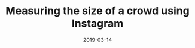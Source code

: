 ---
title: "Measuring the size of a crowd using Instagram"
collection: publications
permalink: /publication/2019-03-14-paper-title-number-6
excerpt: 'Measuring the size of a crowd in a specific location can be of crucial importance for crowd management, in particular in emergency situations. Here, using two football stadiums as case studies, we present evidence that data generated through interactions with the social media platform Instagram can be used to generate estimates of the size of a crowd. We present a detailed analysis of the impact of varying the time period and spatial area considered for the collection of Instagram data. Crucially, we demonstrate how to address issues that arise from changes in the usage of a social media platform such as Instagram. Our findings show how social media datasets carrying location-based information may help provide near to real-time measurements of the size of a crowd.'
date: 2019-03-14
venue: 'Environment and Planning B: Urban Analytics and City Science'
paperurl: ''
citation: 'Botta, F., Moat, H. S., & Preis, T. (2019). Measuring the size of a crowd using Instagram. Environment and Planning B: Urban Analytics and City Science, 2399808319841615.'
---